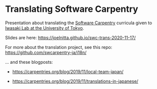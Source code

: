 # Translating Software Carpentry

Presentation about translating the [Software Carpentry](https://software-carpentry.org) curricula given to [Iwasaki Lab at the University of Tokyo](http://iwasakilab.bs.s.u-tokyo.ac.jp/).

Slides are here: https://joelnitta.github.io/swc-trans-2020-11-17/

For more about the translation project, see this repo: https://github.com/swcarpentry-ja/i18n/

... and these blogposts:

- https://carpentries.org/blog/2019/11/local-team-japan/

- https://carpentries.org/blog/2019/11/translations-in-japanese/

